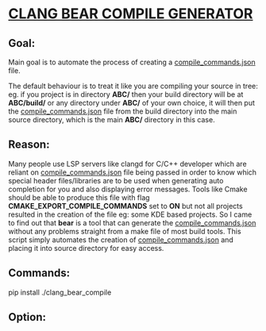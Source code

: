 # <u>**CLANG BEAR COMPILE GENERATOR**</u>

## Goal:

Main goal is to automate the process of creating a [compile_commands.json](https://clang.llvm.org/docs/JSONCompilationDatabase.html) file. 

The default behaviour is to treat it like you are compiling your source in tree: eg. if you project is in directory **ABC/** then your build directory will be at **ABC/build/** or any directory under **ABC/** of your own choice, it will then put the  [compile_commands.json](https://clang.llvm.org/docs/JSONCompilationDatabase.html) file from the build directory into the main source directory, which is the main **ABC/** directory in this case.

## Reason:

Many people use LSP servers like clangd for C/C++ developer which are reliant on [compile_commands.json](https://clang.llvm.org/docs/JSONCompilationDatabase.html) file being passed in order to know which special header files/libraries are to be used when generating auto completion for you and also displaying error messages. Tools like Cmake should be able to produce this file with flag **CMAKE_EXPORT_COMPILE_COMMANDS** set to **ON** but not all projects resulted in the creation of the file eg: some KDE based projects. So I came to find out that **bear** is a tool that can generate the  [compile_commands.json](https://clang.llvm.org/docs/JSONCompilationDatabase.html) without any problems straight from a make file of most build tools. This script simply automates the creation of [compile_commands.json](https://clang.llvm.org/docs/JSONCompilationDatabase.html) and placing it into source directory for easy access.



## Commands:

pip install ./clang_bear_compile

## Option: